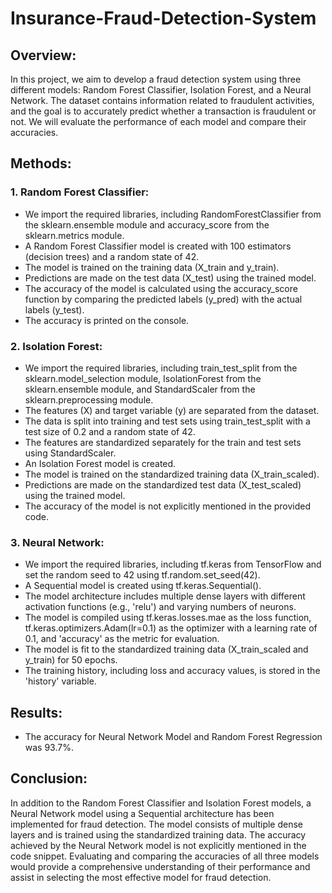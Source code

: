 # Insurance-Fraud-Detection-System

## Overview:
In this project, we aim to develop a fraud detection system using three different models: Random Forest Classifier, Isolation Forest, and a Neural Network. The dataset contains information related to fraudulent activities, and the goal is to accurately predict whether a transaction is fraudulent or not. We will evaluate the performance of each model and compare their accuracies.

## Methods:

### 1. Random Forest Classifier:
   - We import the required libraries, including RandomForestClassifier from the sklearn.ensemble module and accuracy_score from the sklearn.metrics module.
   - A Random Forest Classifier model is created with 100 estimators (decision trees) and a random state of 42.
   - The model is trained on the training data (X_train and y_train).
   - Predictions are made on the test data (X_test) using the trained model.
   - The accuracy of the model is calculated using the accuracy_score function by comparing the predicted labels (y_pred) with the actual labels (y_test).
   - The accuracy is printed on the console.

### 2. Isolation Forest:
   - We import the required libraries, including train_test_split from the sklearn.model_selection module, IsolationForest from the sklearn.ensemble module, and StandardScaler from the sklearn.preprocessing module.
   - The features (X) and target variable (y) are separated from the dataset.
   - The data is split into training and test sets using train_test_split with a test size of 0.2 and a random state of 42.
   - The features are standardized separately for the train and test sets using StandardScaler.
   - An Isolation Forest model is created.
   - The model is trained on the standardized training data (X_train_scaled).
   - Predictions are made on the standardized test data (X_test_scaled) using the trained model.
   - The accuracy of the model is not explicitly mentioned in the provided code.

### 3. Neural Network:
   - We import the required libraries, including tf.keras from TensorFlow and set the random seed to 42 using tf.random.set_seed(42).
   - A Sequential model is created using tf.keras.Sequential().
   - The model architecture includes multiple dense layers with different activation functions (e.g., 'relu') and varying numbers of neurons.
   - The model is compiled using tf.keras.losses.mae as the loss function, tf.keras.optimizers.Adam(lr=0.1) as the optimizer with a learning rate of 0.1, and 'accuracy' as the metric for evaluation.
   - The model is fit to the standardized training data (X_train_scaled and y_train) for 50 epochs.
   - The training history, including loss and accuracy values, is stored in the 'history' variable.

## Results:
-	The accuracy for Neural Network Model and Random Forest Regression was 93.7%.

## Conclusion:
In addition to the Random Forest Classifier and Isolation Forest models, a Neural Network model using a Sequential architecture has been implemented for fraud detection. The model consists of multiple dense layers and is trained using the standardized training data. The accuracy achieved by the Neural Network model is not explicitly mentioned in the code snippet. Evaluating and comparing the accuracies of all three models would provide a comprehensive understanding of their performance and assist in selecting the most effective model for fraud detection.
